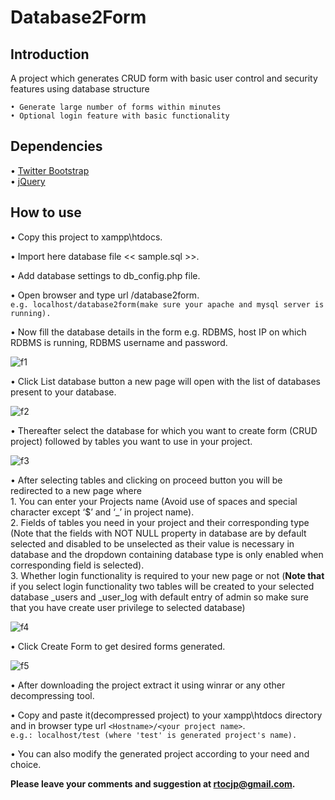 Database2Form
===
Introduction
---
A project which generates CRUD form with basic user control and security features using database structure

	• Generate large number of forms within minutes
	• Optional login feature with basic functionality
	
Dependencies
---
• [Twitter Bootstrap](https://github.com/twbs/bootstrap/releases/download/v4.3.1/bootstrap-4.3.1-dist.zip)   
• [jQuery](https://code.jquery.com/jquery-3.4.0.slim.js)
	
How to use
---

• Copy this project to xampp\htdocs.
	
• Import here database file << sample.sql >>.
	
• Add database settings to db_config.php file.
	
• Open browser and type url <hostname>/database2form.  
	`e.g. localhost/database2form(make sure your apache and mysql server is running).`
	
• Now fill the database details in the form e.g. RDBMS, host IP on which RDBMS is running, RDBMS username and password.

![f1](https://user-images.githubusercontent.com/49361836/56358389-1a281c80-61fc-11e9-9093-d057178c2703.jpg)

• Click List database button a new page will open with the list of databases present to your database.

![f2](https://user-images.githubusercontent.com/49361836/56358417-2a3ffc00-61fc-11e9-99ba-020733c24a13.jpg)
	
• Thereafter select the database for which you want to create form (CRUD project) followed by tables you want to use in your project.

![f3](https://user-images.githubusercontent.com/49361836/56358429-3330cd80-61fc-11e9-920f-d465a10c6600.jpg)
	
• After selecting tables and clicking on proceed button you will be redirected to a new page where  
	1. You can enter your Projects name (Avoid use of spaces and special character except ‘$’ and ‘_’ in project name).  
	2. Fields of tables you need in your project and their corresponding type (Note that the fields with NOT NULL property 		in database are by default selected and disabled to be unselected as their value is necessary in database and 			the dropdown containing database type is only enabled when corresponding field is selected).  
	3. Whether login functionality is required to your new page or not (**Note that** if you select login functionality two 	tables will be created to your selected database <dbname>_users and <dbname>_user_log with default entry of 			admin so make sure that you have create user privilege to selected database)
	
![f4](https://user-images.githubusercontent.com/49361836/56358447-3cba3580-61fc-11e9-9307-045890684776.jpg)
		
• Click Create Form to get desired forms generated.   

![f5](https://user-images.githubusercontent.com/49361836/56358463-46439d80-61fc-11e9-93d6-b24b96b508c3.jpg)

• After downloading the project extract it using winrar or any other decompressing tool.
	
•  Copy and paste it(decompressed project) to your xampp\htdocs directory and in browser type url `<Hostname>/<your project name>`.  
	`e.g.: localhost/test (where 'test' is generated project's name).`
		
• You can also modify the generated project according to your need and choice.

**Please leave your comments and suggestion at rtocjp@gmail.com.**

